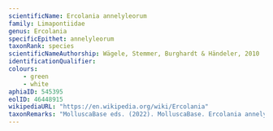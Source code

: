 ```yaml
---
scientificName: Ercolania annelyleorum
family: Limapontiidae
genus: Ercolania
specificEpithet: annelyleorum
taxonRank: species
scientificNameAuthorship: Wägele, Stemmer, Burghardt & Händeler, 2010
identificationQualifier: 
colours:
    - green
    - white
aphiaID: 545395
eolID: 46448915
wikipediaURL: "https://en.wikipedia.org/wiki/Ercolania"
taxonRemarks: "MolluscaBase eds. (2022). MolluscaBase. Ercolania annelyleorum Wägele, Stemmer, Burghardt & Händeler, 2010. Accessed through: World Register of Marine Species at: https://www.marinespecies.org/aphia.php?p=taxdetails&id=545395 on 2022-02-24"
---
```

